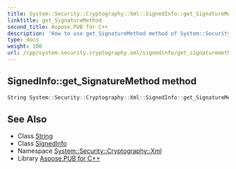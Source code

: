 ```yaml
---
title: System::Security::Cryptography::Xml::SignedInfo::get_SignatureMethod method
linktitle: get_SignatureMethod
second_title: Aspose.PUB for C++
description: 'How to use get_SignatureMethod method of System::Security::Cryptography::Xml::SignedInfo class in C++.'
type: docs
weight: 100
url: /cpp/system.security.cryptography.xml/signedinfo/get_signaturemethod/
---
```

## SignedInfo::get_SignatureMethod method




```cpp
String System::Security::Cryptography::Xml::SignedInfo::get_SignatureMethod()
```

## See Also

* Class [String](../../../system/string/)
* Class [SignedInfo](../)
* Namespace [System::Security::Cryptography::Xml](../../)
* Library [Aspose.PUB for C++](../../../)
